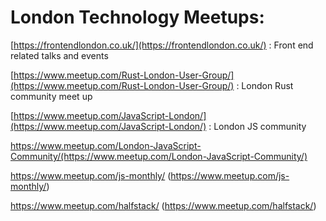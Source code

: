 # London Technology Meetups:

[https://frontendlondon.co.uk/](https://frontendlondon.co.uk/) : Front end related talks and events

[https://www.meetup.com/Rust-London-User-Group/](https://www.meetup.com/Rust-London-User-Group/) : London Rust community meet up 

[https://www.meetup.com/JavaScript-London/](https://www.meetup.com/JavaScript-London/) : London JS community 

https://www.meetup.com/London-JavaScript-Community/(https://www.meetup.com/London-JavaScript-Community/)

https://www.meetup.com/js-monthly/ (https://www.meetup.com/js-monthly/)

https://www.meetup.com/halfstack/ (https://www.meetup.com/halfstack/)
